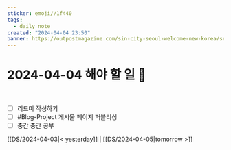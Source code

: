 ```yaml
---
sticker: emoji//1f440
tags:
  - daily_note
created: "2024-04-04 23:50"
banner: https://outpostmagazine.com/sin-city-seoul-welcome-new-korea/seoul-skyline-photo/
---
```

# 2024-04-04 해야 할 일 🎈

​
- [ ] 리드미 작성하기
- [ ] #Blog-Project  게시물 페이지 퍼블리싱
- [ ] 중간 중간 공부

[[DS/2024-04-03|< yesterday]] | [[DS/2024-04-05|tomorrow >]]
